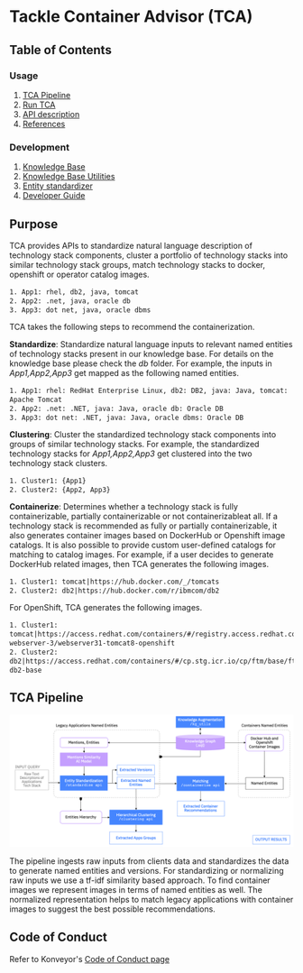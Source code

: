 # Tackle Container Advisor (TCA)
## Table of Contents

### Usage
1. [TCA Pipeline](#TCA-Pipeline)
2. [Run TCA](https://konveyor.github.io/tackle-container-advisor-docs/docs/setup/)
3. [API description](https://konveyor.github.io/tackle-container-advisor-docs/docs/apis)
4. [References](https://konveyor.github.io/tackle-container-advisor-docs/docs/publications/)

### Development
1. [Knowledge Base](https://konveyor.github.io/tackle-container-advisor-docs/docs/kg/)
2. [Knowledge Base Utilities](https://konveyor.github.io/tackle-container-advisor-docs/docs/kgutils/)
3. [Entity standardizer](https://konveyor.github.io/tackle-container-advisor-docs/docs/standardizer/)
4. [Developer Guide](https://konveyor.github.io/tackle-container-advisor-docs/docs/development/)

## Purpose
TCA provides APIs to standardize natural language description of technology stack components, cluster a portfolio of technology stacks into similar technology stack groups, match technology stacks to docker, openshift or operator catalog images. 
```
1. App1: rhel, db2, java, tomcat
2. App2: .net, java, oracle db
3. App3: dot net, java, oracle dbms
```

TCA takes the following steps to recommend the containerization.

**Standardize**: Standardize natural language inputs to relevant named entities of technology stacks present in our knowledge base. For details on the knowledge base please check the *db* folder. For example, the inputs in *App1,App2,App3* get mapped as the following named entities.

```
1. App1: rhel: RedHat Enterprise Linux, db2: DB2, java: Java, tomcat: Apache Tomcat
2. App2: .net: .NET, java: Java, oracle db: Oracle DB
3. App3: dot net: .NET, java: Java, oracle dbms: Oracle DB
```

**Clustering**: Cluster the standardized technology stack components into groups of similar technology stacks. For example, the standardized technology stacks for *App1,App2,App3* get clustered into the two technology stack clusters.

```
1. Cluster1: {App1}
2. Cluster2: {App2, App3}
```

**Containerize**: Determines whether a technology stack is fully containerizable, partially containerizable or not containerizableat all. If a technology stack is recommended as fully or partially containerizable, it also generates container images based on DockerHub or Openshift image catalogs. It is also possible to provide custom user-defined catalogs for matching to catalog images. For example, if a user decides to generate DockerHub related images, then TCA generates the following images.

```
1. Cluster1: tomcat|https://hub.docker.com/_/tomcats
2. Cluster2: db2|https://hub.docker.com/r/ibmcom/db2
```

For OpenShift, TCA generates the following images.

```
1. Cluster1: tomcat|https://access.redhat.com/containers/#/registry.access.redhat.com/jboss-webserver-3/webserver31-tomcat8-openshift
2. Cluster2: db2|https://access.redhat.com/containers/#/cp.stg.icr.io/cp/ftm/base/ftm-db2-base
```

## TCA Pipeline

![TCA Pipeline](images/tca_pipeline.png)

The pipeline ingests raw inputs from clients data and standardizes the data to generate named entities and versions. For standardizing or normalizing raw inputs we use a tf-idf similarity based approach. To find container images we represent images in terms of named entities as well. The normalized representation helps to match legacy applications with container images to suggest the best possible recommendations.

## Code of Conduct

Refer to Konveyor's [Code of Conduct page](https://github.com/konveyor/community/blob/main/CODE_OF_CONDUCT.md)
